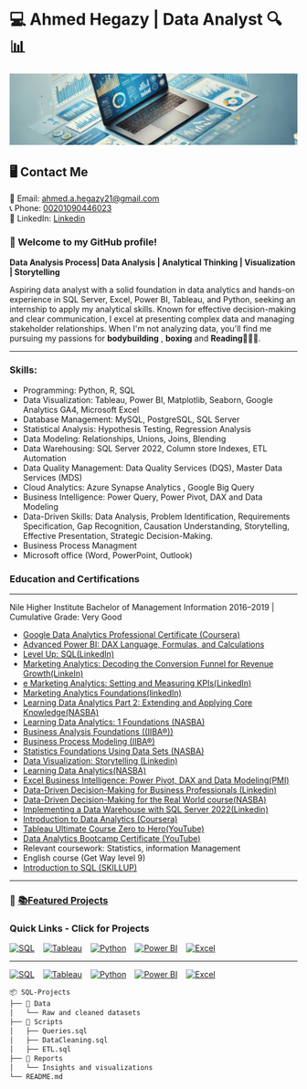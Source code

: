 
# 💻 Ahmed Hegazy | Data Analyst 🔍📊
![Profile Banner](1730016732565.jpeg)

## 🖥️ **Contact Me**
📧 Email: [ahmed.a.hegazy21@gmail.com ](mailto:ahmed.a.hegazy21@gmail.com)  
📞 Phone: [00201090446023 ](tel:00201090446023)  
💼 LinkedIn: [Linkedin](https://www.linkedin.com/in/hegazy-ahmed/)  



### 👋 Welcome to my GitHub profile! 
**Data Analysis Process| Data Analysis | Analytical Thinking | Visualization | Storytelling**

Aspiring data analyst with a solid foundation in data analytics and hands-on experience in SQL Server, Excel, Power
BI, Tableau, and Python, seeking an internship to apply my analytical skills. Known for effective decision-making
and clear communication, I excel at presenting complex data and managing stakeholder relationships.
When I'm not analyzing data, you'll find me pursuing my passions for **bodybuilding** , **boxing**  and **Reading**🏋️‍♂️🥊.


---

### Skills: 
- Programming: Python, R, SQL
- Data Visualization: Tableau, Power BI, Matplotlib, Seaborn, Google Analytics GA4, Microsoft Excel
- Database Management: MySQL, PostgreSQL, SQL Server 
- Statistical Analysis: Hypothesis Testing, Regression Analysis
- Data Modeling: Relationships, Unions, Joins, Blending
- Data Warehousing: SQL Server 2022, Column store Indexes, ETL Automation
- Data Quality Management: Data Quality Services (DQS), Master Data Services (MDS)
- Cloud Analytics: Azure Synapse Analytics , Google Big Query
- Business Intelligence: Power Query, Power Pivot, DAX and Data Modeling
- Data-Driven Skills: Data Analysis, Problem Identification, Requirements Specification, Gap Recognition,
Causation Understanding, Storytelling, Effective Presentation, Strategic Decision-Making.
- Business Process Managment
- Microsoft office (Word, PowerPoint, Outlook)

### Education and Certifications
---
Nile Higher Institute Bachelor of Management Information 2016–2019
 | Cumulative Grade: Very Good
- [ Google Data Analytics Professional Certificate (Coursera)
](https://www.coursera.org/account/accomplishments/professional-cert/4F6K7SEA4KV2)
- [Advanced Power BI: DAX Language, Formulas, and Calculations](https://lnkd.in/dbFGbf4t)
- [Level Up: SQL(LinkedIn)](https://lnkd.in/dzJeg4UP)
- [Marketing Analytics: Decoding the Conversion Funnel for Revenue Growth(LinkeIn)]( https://lnkd.in/dMSyHfKh)
- [e Marketing Analytics: Setting and Measuring KPIs(LinkedIn)](https://lnkd.in/dam5fVHR)
- [Marketing Analytics Foundations(linkedIn)]( https://lnkd.in/dNsMP2e6)
- [Learning Data Analytics Part 2: Extending and Applying Core Knowledge(NASBA)](https://lnkd.in/dfbFybe6 )
- [Learning Data Analytics: 1 Foundations (NASBA)](https://lnkd.in/d4ev6gi3 )
- [Business Analysis Foundations ((IIBA®))](https://lnkd.in/dCBh69b6)
- [Business Process Modeling (IIBA®)](https://lnkd.in/dNAX7VdQ)
- [Statistics Foundations Using Data Sets (NASBA)](https://lnkd.in/d4ev6gi3)
- [Data Visualization: Storytelling (Linkedin)](https://lnkd.in/dDAy5S9V)
- [Learning Data Analytics(NASBA)](https://lnkd.in/dAznWBhG)
- [Excel Business Intelligence: Power Pivot, DAX and Data Modeling(PMI)](https://lnkd.in/d-Yj4GGS)
- [Data-Driven Decision-Making for Business Professionals (Linkedin)](https://www.linkedin.com/learning/certificates/722ba318fed91754e53824198cf2f8790f84ac632f565ffa99d8d29014e80dc8?trk=share_certificate)
- [Data-Driven Decision-Making for the Real World course(NASBA)](https://lnkd.in/d3f_ADbk)
- [Implementing a Data Warehouse with SQL Server 2022(Linkedin)](https://www.linkedin.com/learning/certificates/9d2970ec32dacd88ff413c6605c99bb344d13c9cd249cf38fa6d0f10aacf6e25?trk=share_certificate)
- [Introduction to Data Analytics (Coursera)](https://www.credly.com/badges/2c1bb510-081a-4dd4-a1d7-9267ab41572c/public_url)
- [Tableau Ultimate Course Zero to Hero(YouTube)](https://www.youtube.com/playlist?list=PLNcg_FV9n7qZJqrKcUUCWCWPYCrlcVm9v)
- [Data Analytics Bootcamp Certificate (YouTube)](https://www.youtube.com/playlist?list=PLUaB-1hjhk8FE_XZ87vPPSfHqb6OcM0cF)
- Relevant coursework: Statistics, information Management
- English course (Get Way level 9)
- [Introduction to SQL (SKILLUP)](https://www.simplilearn.com/skillup-certificate-landing?token=eyJjb3Vyc2VfaWQiOiIxODExIiwiY2VydGlmaWNhdGVfdXJsIjoiaHR0cHM6XC9cL2NlcnRpZmljYXRlcy5zaW1wbGljZG4ubmV0XC9zaGFyZVwvdGh1bWJfNTIxNDAyNF8xNzE1MzQxMzcxLnBuZyIsInVzZXJuYW1lIjoiQWhtZWQgRWxzYWVkIEhlZ2F6eSJ9&referrer=https%3A%2F%2Flms.simplilearn.com%2Fcourses%2F4309%2FIntroduction-to-SQL%2Fcertificate%2Fdownload-skillup&%24web_only=true)

---


### 🔗 **[📚Featured Projects](#featured-projects)**
### **Quick Links - Click for Projects**

<div style="display: flex; gap: 15px;">
  <a href="https://ahmedhegazy121.github.io/SQL-Projects/" target="_blank">
    <img src="https://img.shields.io/badge/-SQL-blue?style=for-the-badge&logo=sql&logoColor=white" alt="SQL" width="150" height="40"/>
  </a>
  <a href="https://ahmedhegazy121.github.io/Tableau-Projects/" target="_blank">
    <img src="https://img.shields.io/badge/-Tableau-blue?style=for-the-badge&logo=tableau&logoColor=white" alt="Tableau" width="150" height="40"/>
  </a>
  <a href="https://ahmedhegazy121.github.io/Python-Projects/" target="_blank">
    <img src="https://img.shields.io/badge/-Python-blue?style=for-the-badge&logo=python&logoColor=white" alt="Python" width="150" height="40"/>
  </a>
  <a href="https://ahmedhegazy121.github.io/PowerBI-Projects/" target="_blank">
    <img src="https://img.shields.io/badge/-Power%20BI-blue?style=for-the-badge&logo=powerbi&logoColor=white" alt="Power BI" width="150" height="40"/>
  </a>
  <a href="https://ahmedhegazy121.github.io/Excel-Projects/" target="_blank">
    <img src="https://img.shields.io/badge/-Excel-blue?style=for-the-badge&logo=microsoft-excel&logoColor=white" alt="Excel" width="150" height="40"/>
  </a>
</div>

------

<div style="display: flex; gap: 15px;">
  <a href="https://ahmedhegazy121.github.io/SQL-Projects/" target="_blank">
    <img src="https://img.shields.io/badge/-SQL-CC2927?style=for-the-badge&logo=Microsoft%20SQL%20Server&logoColor=white" alt="SQL" width="150" height="40"/>
  </a>
  <a href="https://ahmedhegazy121.github.io/Tableau-Projects/" target="_blank">
    <img src="https://img.shields.io/badge/-Tableau-E97627?style=for-the-badge&logo=Tableau&logoColor=white" alt="Tableau" width="150" height="40"/>
  </a>
  <a href="https://ahmedhegazy121.github.io/Python-Projects/" target="_blank">
    <img src="https://img.shields.io/badge/-Python-3776AB?style=for-the-badge&logo=Python&logoColor=white" alt="Python" width="150" height="40"/>
  </a>
  <a href="https://ahmedhegazy121.github.io/PowerBI-Projects/" target="_blank">
    <img src="https://img.shields.io/badge/-Power%20BI-F2C811?style=for-the-badge&logo=Power%20BI&logoColor=black" alt="Power BI" width="150" height="40"/>
  </a>
  <a href="https://ahmedhegazy121.github.io/Excel-Projects/" target="_blank">
    <img src="https://img.shields.io/badge/-Excel-217346?style=for-the-badge&logo=Microsoft%20Excel&logoColor=white" alt="Excel" width="150" height="40"/>
  </a>
</div>



 


```text
📦 SQL-Projects
├── 📁 Data
│   └── Raw and cleaned datasets
├── 📁 Scripts
│   ├── Queries.sql
│   ├── DataCleaning.sql
│   ├── ETL.sql
├── 📁 Reports
│   └── Insights and visualizations
└── README.md
```





 

